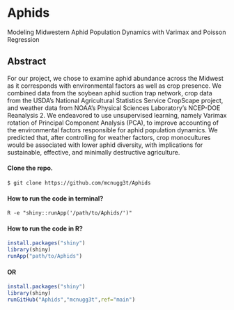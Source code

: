 # Aphids
Modeling Midwestern Aphid Population Dynamics with Varimax and Poisson Regression

## Abstract
For our project, we chose to examine aphid abundance across the Midwest as it corresponds with  environmental factors as well as crop presence. We combined data from the soybean aphid suction trap network, crop data from the USDA’s National Agricultural Statistics Service CropScape project, and weather data from NOAA’s Physical Sciences Laboratory’s NCEP-DOE Reanalysis 2. We endeavored to use unsupervised learning, namely Varimax rotation of Principal Component Analysis (PCA), to improve accounting of the environmental factors responsible for aphid population dynamics. We predicted that, after controlling for weather factors, crop monocultures would be associated with lower aphid diversity, with implications for sustainable, effective, and minimally destructive agriculture. 

#### Clone the repo.
```
$ git clone https://github.com/mcnugg3t/Aphids
```

#### How to run the code in terminal?
```
R -e "shiny::runApp('/path/to/Aphids/')"
```

#### How to run the code in R?
``` r
install.packages("shiny")
library(shiny)
runApp("path/to/Aphids")
```

#### OR

```r
install.packages("shiny")
library(shiny)
runGitHub("Aphids","mcnugg3t",ref="main")
```
